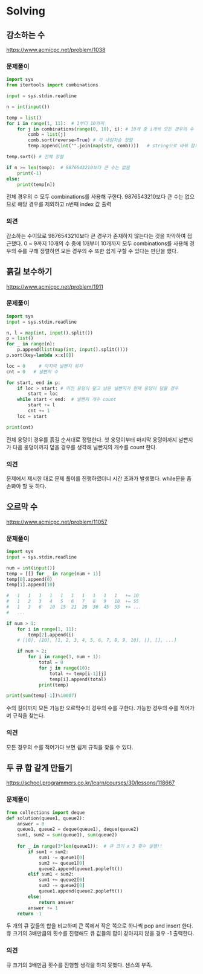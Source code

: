 # Solving

## 감소하는 수
https://www.acmicpc.net/problem/1038
### 문제풀이
```python
import sys
from itertools import combinations

input = sys.stdin.readline

n = int(input())

temp = list()
for i in range(1, 11):  # 1부터 10까지
    for j in combinations(range(0, 10), i): # 10개 중 i개씩 모든 경우의 수
        comb = list(j)
        comb.sort(reverse=True) # 각 내림차순 정렬
        temp.append(int("".join(map(str, comb))))   # string으로 바꿔 합치고 다시 int로

temp.sort() # 전체 정렬

if n >= len(temp):  # 9876543210보다 큰 수는 없음
    print(-1)
else:
    print(temp[n])
```
전체 경우의 수 모두 combinations를 사용해 구한다. 
9876543210보다 큰 수는 없으므로 해당 경우를 제외하고 n번째 index 값 출력
### 의견
감소하는 수이므로 9876543210보다 큰 경우가 존재하지 않는다는 것을 파악하여 접근했다.
0 ~ 9까지 10개의 수 중에 1개부터 10개까지 모두 combinations를 사용해 경우의 수를 구해 정렬하면 모든 경우의 수 또한 쉽게 구할 수 있다는 판단을 했다.


## 흙길 보수하기
https://www.acmicpc.net/problem/1911
### 문제풀이
```python
import sys
input = sys.stdin.readline

n, l = map(int, input().split())
p = list()
for _ in range(n):
    p.append(list(map(int, input().split())))
p.sort(key=lambda x:x[0])

loc = 0     # 마지막 널빤지 위치
cnt = 0   # 널빤지 수

for start, end in p:    
    if loc > start: # 이전 웅덩이 덮고 남은 널빤지가 현재 웅덩이 덮을 경우
        start = loc
    while start < end:  # 널빤지 개수 count
        start += l
        cnt += 1
    loc = start

print(cnt)
```
전체 웅덩이 경우를 흙길 순서대로 정렬한다.
첫 웅덩이부터 마지막 웅덩이까지 널빤지가 다음 웅덩이까지 덮을 경우를 생각해 널빤지의 개수를 count 한다.
### 의견
문제에서 제시한 대로 문제 풀이를 진행하였더니 시간 초과가 발생했다.
while문을 좀 손봐야 할 듯 하다.

## 오르막 수
https://www.acmicpc.net/problem/11057
### 문제풀이
```python
import sys
input = sys.stdin.readline

num = int(input())
temp = [[] for _ in range(num + 1)]
temp[0].append(0)
temp[1].append(10)

#   1   1   1   1   1   1   1   1   1   1   += 10
#   1   2   3   4   5   6   7   8   9   10  += 55
#   1   3   6   10  15  21  28  36  45  55  += ...
#   ...

if num > 1:
    for i in range(1, 11):
        temp[2].append(i)
    # [[0], [10], [1, 2, 3, 4, 5, 6, 7, 8, 9, 10], [], [], ...]

    if num > 2:
        for i in range(3, num + 1):
            total = 0
            for j in range(10):
                total += temp[i-1][j]
                temp[i].append(total)
            print(temp)

print(sum(temp[-1])%10007)
```
수의 길이까지 모든 가능한 오르막수의 경우의 수를 구한다.
가능한 경우의 수를 적어가며 규칙을 찾는다.
### 의견
모든 경우의 수를 적어가다 보면 쉽게 규칙을 찾을 수 있다.

## 두 큐 합 같게 만들기
https://school.programmers.co.kr/learn/courses/30/lessons/118667
### 문제풀이
```python
from collections import deque
def solution(queue1, queue2):
    answer = 0
    queue1, queue2 = deque(queue1), deque(queue2)
    sum1, sum2 = sum(queue1), sum(queue2)
    
    for _ in range(3*len(queue1)):  # 큐 크기 x 3 횟수 실행!!
        if sum1 > sum2:
            sum1 -= queue1[0]
            sum2 += queue1[0]
            queue2.append(queue1.popleft())
        elif sum1 < sum2:
            sum1 += queue2[0]
            sum2 -= queue2[0]
            queue1.append(queue2.popleft())
        else:
            return answer
        answer += 1
    return -1
```
두 개의 큐 값들의 합을 비교하며 큰 쪽에서 작은 쪽으로 하나씩 pop and insert 한다.
큐 크기의 3배만큼의 횟수를 진행해도 큐 값들의 합이 같아지지 않을 경우 -1 출력한다.
### 의견
큐 크기의 3배만큼 횟수를 진행할 생각을 하지 못했다.
센스의 부족.